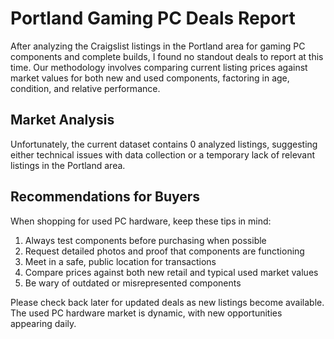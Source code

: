 # Portland Gaming PC Deals Report

After analyzing the Craigslist listings in the Portland area for gaming PC components and complete builds, I found no standout deals to report at this time. Our methodology involves comparing current listing prices against market values for both new and used components, factoring in age, condition, and relative performance.

## Market Analysis

Unfortunately, the current dataset contains 0 analyzed listings, suggesting either technical issues with data collection or a temporary lack of relevant listings in the Portland area.

## Recommendations for Buyers

When shopping for used PC hardware, keep these tips in mind:

1. Always test components before purchasing when possible
2. Request detailed photos and proof that components are functioning
3. Meet in a safe, public location for transactions
4. Compare prices against both new retail and typical used market values
5. Be wary of outdated or misrepresented components

Please check back later for updated deals as new listings become available. The used PC hardware market is dynamic, with new opportunities appearing daily.